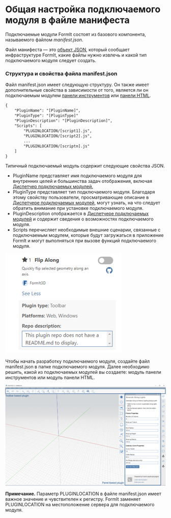 # Общая настройка подключаемого модуля в файле манифеста

Подключаемые модули FormIt состоят из базового компонента, называемого файлом _manifest.json_.&#x20;

Файл манифеста — это [объект JSON](https://www.json.org/json-ru.html), который сообщает инфраструктуре FormIt, какие файлы нужно извлечь и какой тип подключаемого модуля следует создать.

### Структура и свойства файла manifest.json

Файл manifest.json имеет следующую структуру. Он также имеет дополнительные свойства в зависимости от того, является ли он подключаемым модулем [панели инструментов](../additional-development-options/creating-a-toolbar-based-plugin.md) или [панели HTML](../additional-development-options/creating-an-html-panel-plugin.md).

```
{
    "PluginName": "[PluginName]",
    "PluginType": "[PluginType]"
    "PluginDescription": "[PluginDescription]",
    "Scripts": [
        "PLUGINLOCATION/[script1].js",
        "PLUGINLOCATION/[script2].js",
        ...
        "PLUGINLOCATION/[scriptn].js"
    ]
}               
```

Типичный подключаемый модуль содержит следующие свойства JSON.

* PluginName представляет имя подключаемого модуля для внутренних целей и большинства задач отображения, включая [Диспетчер подключаемых модулей.](../../how-to-use-plug-ins.md#plugin-manager)
* PluginType представляет тип подключаемого модуля. Благодаря этому свойству пользователи, просматривающие описание в [Диспетчере подключаемых модулей](../../how-to-use-plug-ins.md#plugin-manager), могут узнать, на что следует обратить внимание при установке подключаемого модуля.
* PluginDescription отображается в [Диспетчере подключаемых модулей](../../how-to-use-plug-ins.md#plugin-manager) и содержит сведения о возможностях подключаемого модуля.
* Scripts перечисляет необходимые внешние сценарии, связанные с подключаемым модулем, которые будут загружаться в приложение FormIt и могут выполняться при вызове функций подключаемого модуля.

![](<../../../.gitbook/assets/image (5).png>)

Чтобы начать разработку подключаемого модуля, создайте файл manifest.json в папке подключаемого модуля. Далее необходимо решить, какой из подключаемых модулей вы создаете: модуль панели инструментов или модуль панели HTML.

![](<../../../.gitbook/assets/image (36).png>)

**Примечание.** Параметр PLUGINLOCATION в файле manifest.json имеет важное значение и чувствителен к регистру. FormIt заменяет PLUGINLOCATION на местоположение сервера для подключаемого модуля.
